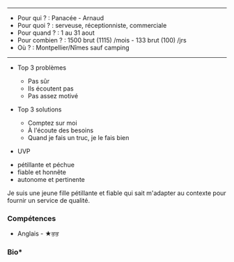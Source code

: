 

---
- Pour qui ? : Panacée - Arnaud
- Pour quoi ? : serveuse, réceptionniste, commerciale
- Pour quand ? : 1 au 31 aout
- Pour combien ? : 1500 brut (1115) /mois - 133 brut (100) /jrs 
- Où ? : Montpellier/Nîmes sauf camping
---

* Top 3 problèmes
  - Pas sûr
  - Ils écoutent pas
  - Pas assez motivé
  
* Top 3 solutions
  - Comptez sur moi
  - À l'écoute des besoins
  - Quand je fais un truc, je le fais bien

* UVP
- pétillante et péchue
- fiable et honnête
- autonome et pertinente

Je suis une jeune fille pétillante et fiable qui sait m'adapter au contexte pour fournir un service de qualité.

### Compétences
- Anglais - &#9733;&#2605;&#2605;


### Bio*

